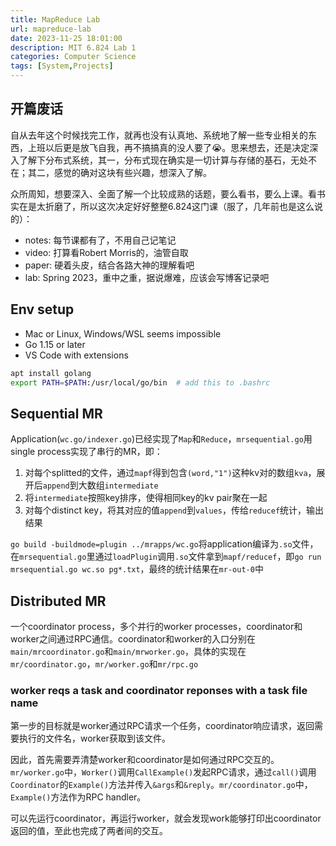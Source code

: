 ```yaml
---
title: MapReduce Lab
url: mapreduce-lab
date: 2023-11-25 18:01:00
description: MIT 6.824 Lab 1
categories: Computer Science
tags: [System,Projects]
---
```


## 开篇废话

自从去年这个时候找完工作，就再也没有认真地、系统地了解一些专业相关的东西，上班以后更是放飞自我，再不搞搞真的没人要了😭。思来想去，还是决定深入了解下分布式系统，其一，分布式现在确实是一切计算与存储的基石，无处不在；其二，感觉的确对这块有些兴趣，想深入了解。

众所周知，想要深入、全面了解一个比较成熟的话题，要么看书，要么上课。看书实在是太折磨了，所以这次决定好好整整6.824这门课（服了，几年前也是这么说的）：

- notes: 每节课都有了，不用自己记笔记
- video: 打算看Robert Morris的，油管自取
- paper: 硬着头皮，结合各路大神的理解看吧
- lab: Spring 2023，重中之重，据说爆难，应该会写博客记录吧

## Env setup

- Mac or Linux, Windows/WSL seems impossible
- Go 1.15 or later
- VS Code with extensions

```bash
apt install golang
export PATH=$PATH:/usr/local/go/bin  # add this to .bashrc
```

## Sequential MR

Application(`wc.go/indexer.go`)已经实现了`Map`和`Reduce`，`mrsequential.go`用single process实现了串行的MR，即：

1. 对每个splitted的文件，通过`mapf`得到包含`(word,"1")`这种kv对的数组`kva`，展开后`append`到大数组`intermediate`
2. 将`intermediate`按照key排序，使得相同key的kv pair聚在一起
3. 对每个distinct key，将其对应的值`append`到`values`，传给`reducef`统计，输出结果

`go build -buildmode=plugin ../mrapps/wc.go`将application编译为`.so`文件，在`mrsequential.go`里通过`loadPlugin`调用`.so`文件拿到`mapf/reducef`，即`go run mrsequential.go wc.so pg*.txt`，最终的统计结果在`mr-out-0`中

## Distributed MR

一个coordinator process，多个并行的worker processes，coordinator和worker之间通过RPC通信。coordinator和worker的入口分别在`main/mrcoordinator.go`和`main/mrworker.go`，具体的实现在`mr/coordinator.go`，`mr/worker.go`和`mr/rpc.go`

### worker reqs a task and coordinator reponses with a task file name

第一步的目标就是worker通过RPC请求一个任务，coordinator响应请求，返回需要执行的文件名，worker获取到该文件。

因此，首先需要弄清楚worker和coordinator是如何通过RPC交互的。`mr/worker.go`中，`Worker()`调用`CallExample()`发起RPC请求，通过`call()`调用`Coordinator`的`Example()`方法并传入`&args`和`&reply`。`mr/coordinator.go`中，`Example()`方法作为RPC handler。

可以先运行coordinator，再运行worker，就会发现work能够打印出coordinator返回的值，至此也完成了两者间的交互。









### 



